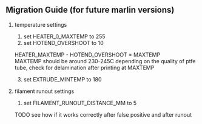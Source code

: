 ## Migration Guide (for future marlin versions)

1. temperature settings 
    1. set HEATER_0_MAXTEMP to 255
    2. set HOTEND_OVERSHOOT to 10

    HEATER_MAXTEMP - HOTEND_OVERSHOOT = MAXTEMP <br>
    MAXTEMP should be around 230-245C depending on the quality of ptfe tube, check for delamination after printing at MAXTEMP

    3. set EXTRUDE_MINTEMP to 180

2. filament runout settings
    1. set FILAMENT_RUNOUT_DISTANCE_MM to 5
    
    TODO see how if it works correctly after false positive and after runout
    
    